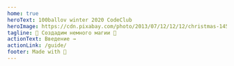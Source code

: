 ```yaml
---
home: true
heroText: 100ballov winter 2020 CodeClub
heroImage: https://cdn.pixabay.com/photo/2013/07/12/12/12/christmas-145319_960_720.png
tagline: 🎁 Создадим немного магии 🎅
actionText: Введение →
actionLink: /guide/
footer: Made with 🍪
---
```

